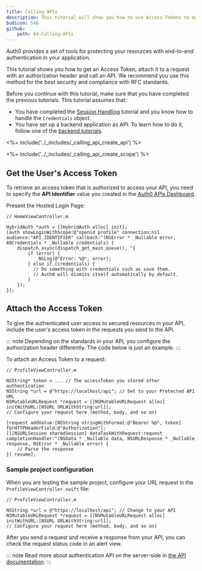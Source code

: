 ```yaml
---
title: Calling APIs
description: This tutorial will show you how to use Access Tokens to make authenticated API calls, using NSURLSession.
budicon: 546
github:
    path: 04-Calling-APIs
---
```


Auth0 provides a set of tools for protecting your resources with end-to-end authentication in your application. 

This tutorial shows you how to get an Access Token, attach it to a request with an authorization header and call an API. We recommend you use this method for the best security and compliance with RFC standards. 

Before you continue with this tutorial, make sure that you have completed the previous tutorials. This tutorial assumes that:
* You have completed the [Session Handling](/quickstart/native/ios-objc/03-user-sessions) tutorial and you know how to handle the `Credentials` object.
* You have set up a backend application as API. To learn how to do it, follow one of the [backend tutorials](/quickstart/backend).

<%= include('../_includes/_calling_api_create_api') %>

<%= include('../_includes/_calling_api_create_scope') %>

## Get the User's Access Token

To retrieve an access token that is authorized to access your API, you need to specify the **API Identifier** value you created in the [Auth0 APIs Dashboard](https://manage.auth0.com/#/apis).

Present the Hosted Login Page:

```objc
// HomeViewController.m

HybridAuth *auth = [[HybridAuth alloc] init];
[auth showLoginWithScope:@"openid profile" connection:nil audience:"API_IDENTIFIER" callback:^(NSError * _Nullable error, A0Credentials * _Nullable credentials) {
    dispatch_async(dispatch_get_main_queue(), ^{
        if (error) {
            NSLog(@"Error: %@", error);
        } else if (credentials) {
          // Do something with credentials such as save them.
          // Auth0 will dismiss itself automatically by default.
        }
    });
}];
```

## Attach the Access Token

To give the authenticated user access to secured resources in your API, include the user's access token in the requests you send to the API.

::: note
Depending on the standards in your API, you configure the authorization header differently. The code below is just an example.
:::

To attach an Access Token to a request: 

```objc
// ProfileViewController.m

NSString* token = ... // The accessToken you stored after authentication
NSString *url = @"https://localhost/api"; // Set to your Protected API URL
NSMutableURLRequest *request = [[NSMutableURLRequest alloc] initWithURL:[NSURL URLWithString:url]];
// Configure your request here (method, body, and so on)

[request addValue:[NSString stringWithFormat:@"Bearer %@", token] forHTTPHeaderField:@"Authorization"];
[[[NSURLSession sharedSession] dataTaskWithRequest:request completionHandler:^(NSData * _Nullable data, NSURLResponse * _Nullable response, NSError * _Nullable error) {
    // Parse the response
}] resume];
```

### Sample project configuration

When you are testing the sample project, configure your URL request in the `ProfileViewController.swift` file:

```objc
// ProfileViewController.m

NSString *url = @"https://localhost/api"; // Change to your API
NSMutableURLRequest *request = [[NSMutableURLRequest alloc] initWithURL:[NSURL URLWithString:url]];
// Configure your request here (method, body, and so on)
```

After you send a request and receive a response from your API, you can check the request status code in an alert view. 

::: note
Read more about authentication API on the server-side in [the API documentation](/api/authentication).
:::
